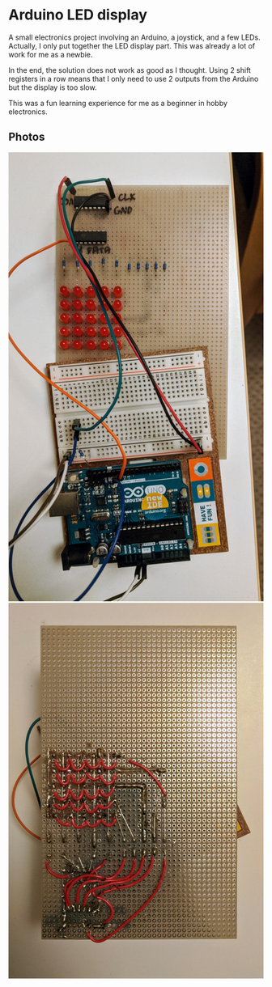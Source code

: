 # Arduino LED display

A small electronics project involving an Arduino, a joystick, and a few LEDs. Actually, I only put together the LED display part. This was already a lot of work for me as a newbie.

In the end, the solution does not work as good as I thought. Using 2 shift registers in a row means that I only need to use 2 outputs from the Arduino but the display is too slow.

This was a fun learning experience for me as a beginner in hobby electronics.

## Photos

![](./images/IMG_20200101_013317.jpg)
![](./images/IMG_20200101_013332.jpg)
